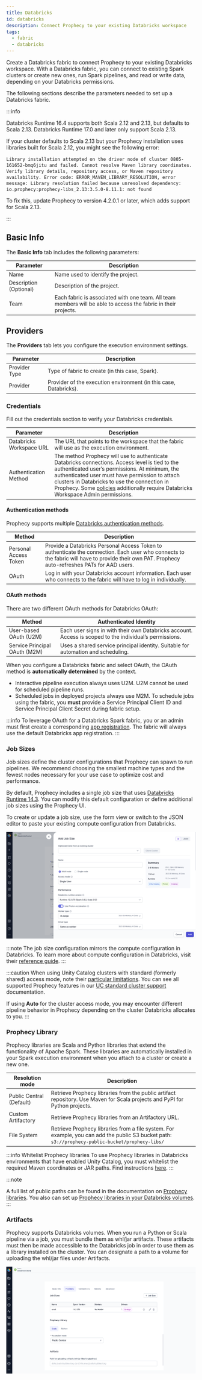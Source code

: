 ```yaml
---
title: Databricks
id: databricks
description: Connect Prophecy to your existing Databricks workspace
tags:
  - fabric
  - databricks
---
```


Create a Databricks fabric to connect Prophecy to your existing Databricks workspace. With a Databricks fabric, you can connect to existing Spark clusters or create new ones, run Spark pipelines, and read or write data, depending on your Databricks permissions.

The following sections describe the parameters needed to set up a Databricks fabric.

:::info

Databricks Runtime 16.4 supports both Scala 2.12 and 2.13, but defaults to Scala 2.13. Databricks Runtime 17.0 and later only support Scala 2.13.

If your cluster defaults to Scala 2.13 but your Prophecy installation uses libraries built for Scala 2.12, you might see the following error:

```
Library installation attempted on the driver node of cluster 0805-161652-bmq6jitu and failed. Cannot resolve Maven library coordinates. Verify library details, repository access, or Maven repository availability. Error code: ERROR_MAVEN_LIBRARY_RESOLUTION, error message: Library resolution failed because unresolved dependency: io.prophecy:prophecy-libs_2.13:3.5.0-8.11.1: not found
```

To fix this, update Prophecy to version 4.2.0.1 or later, which adds support for Scala 2.13.

:::

## Basic Info

The **Basic Info** tab includes the following parameters:

| Parameter              | Description                                                                                                    |
| ---------------------- | -------------------------------------------------------------------------------------------------------------- |
| Name                   | Name used to identify the project.                                                                             |
| Description (Optional) | Description of the project.                                                                                    |
| Team                   | Each fabric is associated with one team. All team members will be able to access the fabric in their projects. |

## Providers

The **Providers** tab lets you configure the execution environment settings.

| Parameter     | Description                                                       |
| ------------- | ----------------------------------------------------------------- |
| Provider Type | Type of fabric to create (in this case, Spark).                   |
| Provider      | Provider of the execution environment (in this case, Databricks). |

### Credentials

Fill out the credentials section to verify your Databricks credentials.

| Parameter                | Description                                                                                                                                                                                                                                                                                                                                                                                                    |
| ------------------------ | -------------------------------------------------------------------------------------------------------------------------------------------------------------------------------------------------------------------------------------------------------------------------------------------------------------------------------------------------------------------------------------------------------------- |
| Databricks Workspace URL | The URL that points to the workspace that the fabric will use as the execution environment.                                                                                                                                                                                                                                                                                                                    |
| Authentication Method    | The method Prophecy will use to authenticate Databricks connections. Access level is tied to the authenticated user’s permissions. At minimum, the authenticated user must have permission to attach clusters in Databricks to use the connection in Prophecy. Some [policies](https://docs.databricks.com/aws/en/admin/clusters/policy-families) additionally require Databricks Workspace Admin permissions. |

#### Authentication methods

Prophecy supports multiple [Databricks authentication methods](https://docs.databricks.com/aws/en/dev-tools/auth).

| Method                | Description                                                                                                                                                                                     |
| --------------------- | ----------------------------------------------------------------------------------------------------------------------------------------------------------------------------------------------- |
| Personal Access Token | Provide a Databricks Personal Access Token to authenticate the connection. Each user who connects to the fabric will have to provide their own PAT. Prophecy auto-refreshes PATs for AAD users. |
| OAuth                 | Log in with your Databricks account information. Each user who connects to the fabric will have to log in individually.                                                                         |

#### OAuth methods

There are two different OAuth methods for Databricks OAuth:

| Method                        | Authenticated Identity                                                                                  |
| ----------------------------- | ------------------------------------------------------------------------------------------------------- |
| User-based OAuth (U2M)        | Each user signs in with their own Databricks account. Access is scoped to the individual’s permissions. |
| Service Principal OAuth (M2M) | Uses a shared service principal identity. Suitable for automation and scheduling.                       |

When you configure a Databricks fabric and select OAuth, the OAuth method is **automatically determined** by the context.

- Interactive pipeline execution always uses U2M. U2M cannot be used for scheduled pipeline runs.
- Scheduled jobs in deployed projects always use M2M. To schedule jobs using the fabric, you **must** provide a Service Principal Client ID and Service Principal Client Secret during fabric setup.

:::info
To leverage OAuth for a Databricks Spark fabric, you or an admin must first create a corresponding [app registration](docs/administration/authentication/oauth-setup.md). The fabric will always use the default Databricks app registration.
:::

### Job Sizes

Job sizes define the cluster configurations that Prophecy can spawn to run pipelines. We recommend choosing the smallest machine types and the fewest nodes necessary for your use case to optimize cost and performance.

By default, Prophecy includes a single job size that uses [Databricks Runtime 14.3](https://docs.databricks.com/aws/en/compute#databricks-runtime). You can modify this default configuration or define additional job sizes using the Prophecy UI.

To create or update a job size, use the form view or switch to the JSON editor to paste your existing compute configuration from Databricks.

![Job Size configuration](../img/dbx-job-size.png)

:::note
The job size configuration mirrors the compute configuration in Databricks. To learn more about compute configuration in Databricks, visit their [reference guide](https://docs.databricks.com/aws/en/compute/configure).
:::

:::caution
When using Unity Catalog clusters with standard (formerly shared) access mode, note their [particular limitations](https://docs.databricks.com/en/compute/access-mode-limitations.html#shared-access-mode-limitations-on-unity-catalog). You can see all supported Prophecy features in our [UC standard cluster support](./ucshared) documentation.

If using **Auto** for the cluster access mode, you may encounter different pipeline behavior in Prophecy depending on the cluster Databricks allocates to you.
:::

### Prophecy Library

Prophecy libraries are Scala and Python libraries that extend the functionality of Apache Spark. These libraries are automatically installed in your Spark execution environment when you attach to a cluster or create a new one.

| **Resolution mode**      | **Description**                                                                                                                                  |
| ------------------------ | ------------------------------------------------------------------------------------------------------------------------------------------------ |
| Public Central (Default) | Retrieve Prophecy libraries from the public artifact repository. Use Maven for Scala projects and PyPI for Python projects.                      |
| Custom Artifactory       | Retrieve Prophecy libraries from an Artifactory URL.                                                                                             |
| File System              | Retrieve Prophecy libraries from a file system. For example, you can add the public S3 bucket path: `s3://prophecy-public-bucket/prophecy-libs/` |

:::info Whitelist Prophecy libraries
To use Prophecy libraries in Databricks environments that have enabled Unity Catalog, you must whitelist the required Maven coordinates or JAR paths. Find instructions [here](/admin/dbx-whitelist-plibs).
:::

:::note

A full list of public paths can be found in the documentation on [Prophecy libraries](/engineers/prophecy-libraries#download-prophecy-libraries). You also can set up [Prophecy libraries in your Databricks volumes](docs/administration/fabrics/Spark-fabrics/databricks/volumns-plibs.md).
:::

### Artifacts

Prophecy supports Databricks volumes. When you run a Python or Scala pipeline via a job, you must bundle them as whl/jar artifacts. These artifacts must then be made accessible to the Databricks job in order to use them as a library installed on the cluster. You can designate a path to a volume for uploading the whl/jar files under Artifacts.

![Artifact settings](../img/dbx-fabric-settings.png)
